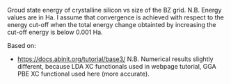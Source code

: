 Groud state energy of crystalline silicon vs size of the BZ grid.
N.B. Energy values are in Ha.
I assume that convergence is achieved with respect to the energy cut-off when
the total energy change obtainted by increasing the cut-off energy is below
0.001 Ha.

Based on:
- https://docs.abinit.org/tutorial/base3/
N.B. Numerical results slightly different, because LDA XC functionals used in
webpage tutorial, GGA PBE XC functional used here (more accurate).
